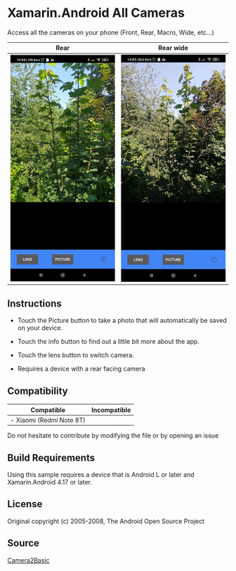 # Xamarin.Android All Cameras

Access all the cameras on your phone (Front, Rear, Macro, Wide, etc...)

| Rear | Rear wide |
| --- | --- |
| ![Camera2 Basic Sample application screenshot](Screenshots/Viewfinder.jpg "Primary camera screenshot") | ![Camera2 Basic Sample application screenshot](Screenshots/Viewfinder_wide.jpg "Wide camera screenshot") |

## Instructions

- Touch the Picture button to take a photo that will automatically be saved on your device.

- Touch the info button to find out a little bit more about the app.

- Touch the lens button to switch camera.

- Requires a device with a rear facing camera

## Compatibility

| Compatible | Incompatible |
| --- | --- |
| - Xiaomi (Redmi Note 8T) |  |

Do not hesitate to contribute by modifying the file or by opening an issue

## Build Requirements

Using this sample requires a device that is Android L or later and Xamarin.Android 4.17 or later.

## License

Original copyright (c) 2005-2008, The Android Open Source Project  

## Source
[Camera2Basic](https://github.com/xamarin/monodroid-samples/tree/master/android5.0/Camera2Basic)
